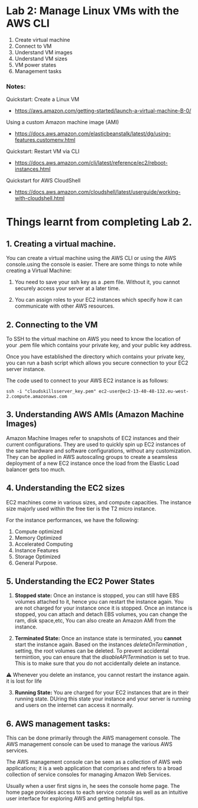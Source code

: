 # Lab 2: Manage Linux VMs with the AWS CLI

1. Create virtual machine
2. Connect to VM
3. Understand VM images
4. Understand VM sizes
5. VM power states
6. Management tasks

### Notes:

Quickstart: Create a Linux VM

- https://aws.amazon.com/getting-started/launch-a-virtual-machine-B-0/

Using a custom Amazon machine image (AMI)

- https://docs.aws.amazon.com/elasticbeanstalk/latest/dg/using-features.customenv.html

Quickstart: Restart VM via CLI

- https://docs.aws.amazon.com/cli/latest/reference/ec2/reboot-instances.html

Quickstart for AWS CloudShell

- https://docs.aws.amazon.com/cloudshell/latest/userguide/working-with-cloudshell.html

# Things learnt from completing Lab 2.

## 1. Creating a virtual machine.

You can create a virtual machine using the AWS CLI or using the AWS console.using the console is easier. There are some things to note while creating a Virtual Machine:

1. You need to save your ssh key as a .pem file. Without it, you cannot securely access your server at a later time.

2. You can assign roles to your EC2 instances which specify how it can communicate with other AWS resources.

## 2. Connecting to the VM

To SSH to the virtual machine on AWS you need to know the location of your .pem file which contains your private key, and your public key address.

Once you have established the directory which contains your private key, you can run a bash script which allows you secure connection to your EC2 server instance.

The code used to connect to your AWS EC2 instance is as follows:

```
ssh -i "cloudskillsserver_key.pem" ec2-user@ec2-13-40-48-132.eu-west-2.compute.amazonaws.com
```


## 3. Understanding AWS AMIs (Amazon Machine Images)

Amazon Machine Images refer to snapshots of EC2 instances and their current configurations. They are used to quickly spin up EC2 instances of the same hardware and software configurations, without any customization. They can be applied in AWS autoscaling groups to create a seamsless deployment of a new EC2 instance once the load from the Elastic Load balancer gets too much.

## 4. Understanding the EC2 sizes

EC2 machines come in various sizes, and compute capacities.
The instance size majorly used within the free tier is the T2 micro instance.

For the instance performances, we have the following:

1. Compute optimized
2. Memory Optimized
3. Accelerated Computing
4. Instance Features
5. Storage Optimized
6. General Purpose.

## 5. Understanding the EC2 Power States

1. **Stopped state:** Once an instance is stopped, you can still have EBS volumes attached to it, hence you can restart the instance again. You are not charged for your instance once it is stopped. Once an instance is stopped, you can attach and detach EBS volumes, you can change the ram, disk space,etc, You can also create an Amazon AMI from the instance.

2. **Terminated State:** Once an instance state is terminated, you **cannot** start the instance again. Based on the instances _deleteOnTermination_ , setting, the root volumes can be deleted. To prevent accidental termintion, you can ensure that the _disableAPITermination_ is set to true. This is to make sure that you do not accidentally delete an instance.

&#9888; Whenever you delete an instance, you cannot restart the instance again. it is lost for life

3. **Running State:** You are charged for your EC2 instances that are in their running state. DUring this state your instance and your server is running and users on the internet can access it normally.

## 6. AWS management tasks:

This can be done primarily through the AWS management console.
The AWS management console can be used to manage the various AWS services.

The AWS management console can be seen as a collection of AWS web applications; it is a web application that comprises and refers to a broad collection of service consoles for managing Amazon Web Services.

Usually when a user first signs in, he sees the console home page. The home page provides access to each service console as well as an intuitive user interface for exploring AWS and getting helpful tips.
